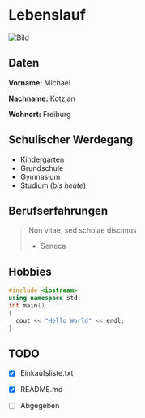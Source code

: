 # Lebenslauf
![Bild](https://avatars3.githubusercontent.com/u/8384904?v=3&s=460)

## Daten
**Vorname:** Michael

**Nachname:** Kotzjan

**Wohnort:** Freiburg

## Schulischer Werdegang
* Kindergarten
* Grundschule
* Gymnasium
* Studium (*bis heute*)

## Berufserfahrungen
> Non vitae, sed scholae discimus
> - Seneca

## Hobbies
```c++
#include <iostream>
using namespace std;
int main()
{
  cout << "Hello World" << endl;
}
```
## TODO
- [x] Einkaufsliste.txt
- [x] README.md
- [ ] Abgegeben

